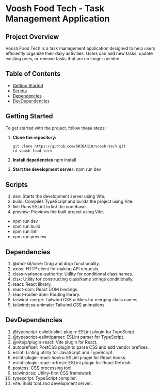 # Voosh Food Tech - Task Management Application

## Project Overview

Voosh Food Tech is a task management application designed to help users efficiently organize their daily activities. Users can add new tasks, update existing ones, or remove tasks that are no longer needed.

## Table of Contents

- [Getting Started](#getting-started)
- [Scripts](#scripts)
- [Dependencies](#dependencies)
- [DevDependencies](#devdependencies)

## Getting Started

To get started with the project, follow these steps:

1. **Clone the repository:**

   ```bash
   git clone https://github.com/SRIDAR10/voosh-tech.git
   cd voosh-food-tech

2. **Install depedencies**
    npm install

3.  **Start the development server:**
    npm run dev

## **Scripts**

1. dev: Starts the development server using Vite.
2. build: Compiles TypeScript and builds the project using Vite.
3. lint: Runs ESLint to lint the codebase.
4. preview: Previews the built project using Vite.   

- npm run dev
- npm run build
- npm run lint
- npm run preview
 
## **Dependencies**

1. @dnd-kit/core: Drag and drop functionality.
2. axios: HTTP client for making API requests.
3. class-variance-authority: Utility for conditional class names.
4. clsx: Utility for constructing className strings conditionally.
5. react: React library.
6. react-dom: React DOM bindings.
7. react-router-dom: Routing library.
8. tailwind-merge: Tailwind CSS utilities for merging class names.
9. tailwindcss-animate: Tailwind CSS animations.

 ## **DevDependencies**

1. @typescript-eslint/eslint-plugin: ESLint plugin for TypeScript.
2. @typescript-eslint/parser: ESLint parser for TypeScript.
3. @vitejs/plugin-react: Vite plugin for React.
4. autoprefixer: PostCSS plugin to parse CSS and add vendor prefixes.
5. eslint: Linting utility for JavaScript and TypeScript.
6. eslint-plugin-react-hooks: ESLint plugin for React hooks.
7. eslint-plugin-react-refresh: ESLint plugin for React Refresh.
8. postcss: CSS processing tool.
9. tailwindcss: Utility-first CSS framework.
10. typescript: TypeScript compiler.
11. vite: Build tool and development server.
